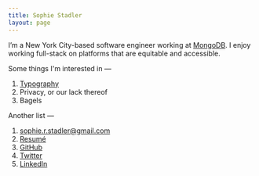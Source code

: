 ```yaml
---
title: Sophie Stadler
layout: page
---
```


I’m a New York City-based software engineer working at [MongoDB](https://mongodb.com). I enjoy working full-stack on platforms that are equitable and accessible.

Some things I'm interested in —

1. [Typography](https://github.com/sophstad/typelinks)
2. Privacy, or our lack thereof
3. Bagels

Another list —

1. [sophie.r.stadler@gmail.com](mailto:sophie.r.stadler@gmail.com)
2. [Resumé](/resume.pdf)
3. [GitHub](https://github.com/sophstad)
4. [Twitter](https://twitter.com/sophstad)
5. [LinkedIn](https://www.linkedin.com/in/sophiestadler)
